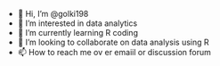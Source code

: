 - 👋 Hi, I’m @golki198
- 👀 I’m interested in data analytics
- 🌱 I’m currently learning R coding
- 💞️ I’m looking to collaborate on data analysis using R
- 📫 How to reach me ov er emaiil or discussion forum

<!---
golki198/golki198 is a ✨ special ✨ repository because its `README.md` (this file) appears on your GitHub profile.
You can click the Preview link to take a look at your changes.
--->
